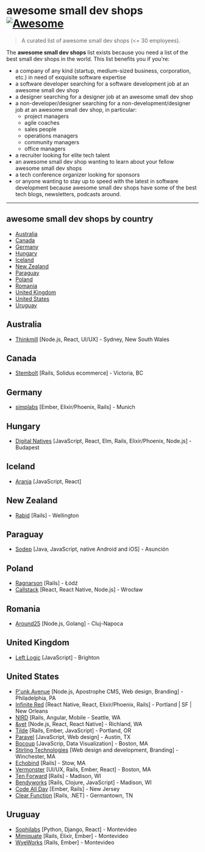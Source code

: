 # awesome small dev shops [![Awesome](https://cdn.rawgit.com/sindresorhus/awesome/d7305f38d29fed78fa85652e3a63e154dd8e8829/media/badge.svg)](https://github.com/sindresorhus/awesome)

> A curated list of awesome small dev shops (<= 30 employees). 

The **awesome small dev shops** list exists because you need a list of the best small dev shops in the world. This list benefits you if you're:

* a company of any kind (startup, medium-sized business, corporation, etc.) in need of exquisite software expertise
* a software developer searching for a software development job at an awesome small dev shop
* a designer searching for a designer job at an awesome small dev shop
* a non-developer/designer searching for a non-development/designer job at an awesome small dev shop, in particular:
    * project managers
    * agile coaches
    * sales people
    * operations managers
    * community managers
    * office managers
* a recruiter looking for elite tech talent 
* an awesome small dev shop wanting to learn about your fellow awesome small dev shops
* a tech conference organizer looking for sponsors
* or anyone wanting to stay up to speed with the latest in software development because awesome small dev shops have some of the best tech blogs, newsletters, podcasts around. 

---
## awesome small dev shops by country
<!-- START doctoc generated TOC please keep comment here to allow auto update -->
<!-- DON'T EDIT THIS SECTION, INSTEAD RE-RUN doctoc TO UPDATE -->


- [Australia](#australia)
- [Canada](#canada)
- [Germany](#germany)
- [Hungary](#hungary)
- [Iceland](#iceland)
- [New Zealand](#new-zealand)
- [Paraguay](#paraguay)
- [Poland](#poland)
- [Romania](#romania)
- [United Kingdom](#united-kingdom)
- [United States](#united-states)
- [Uruguay](#uruguay)

<!-- END doctoc generated TOC please keep comment here to allow auto update -->

## Australia
* [Thinkmill](https://www.thinkmill.com.au/) [Node.js, React, UI/UX] - Sydney, New South Wales

## Canada
* [Stembolt](https://stembolt.com/) [Rails, Solidus ecommerce] - Victoria, BC

## Germany
* [simplabs](https://simplabs.com/) [Ember, Elixir/Phoenix, Rails] - Munich

## Hungary
* [Digital Natives](https://www.digitalnatives.hu/) [JavaScript, React, Elm, Rails, Elixir/Phoenix, Node.js] - Budapest

## Iceland
* [Aranja](https://aranja.com/) [JavaScript, React]

## New Zealand
* [Rabid](https://www.rabid.co.nz/about-us/) [Rails] - Wellington

## Paraguay
* [Sodep](http://www.sodep.com.py/en/index.html) [Java, JavaScript, native Android and iOS] - Asunción

## Poland
* [Ragnarson](https://ragnarson.com/) [Rails] - Łódź 
* [Callstack](https://callstack.io/) [React, React Native, Node.js] - Wrocław

## Romania
* [Around25](https://around25.com/) [Node.js, Golang] - Cluj-Napoca

## United Kingdom 
* [Left Logic](http://leftlogic.com/) [JavaScript] - Brighton

## United States
* [P'unk Avenue](https://punkave.com/) [Node.js, Apostrophe CMS, Web design, Branding] - Philadelphia, PA
* [Infinite Red](https://infinite.red/) [React Native, React, Elixir/Phoenix, Rails] - Portland | SF | New Orleans
* [NIRD](https://nird.us/) [Rails, Angular, Mobile - Seattle, WA
* [&yet](https://andyet.com/) [Node.js, React, React Native] - Richland, WA
* [Tilde](http://www.tilde.io/) [Rails, Ember, JavaScript] - Portland, OR
* [Paravel](http://paravelinc.com/) [JavaScript, Web design] - Austin, TX
* [Bocoup](bocoup.com) [JavaScrip, Data Visualization] - Boston, MA
* [Stirling Technologies](https://stboston.com/) [Web design and development, Branding] - Winchester, MA
* [Echobind](https://echobind.com/) [Rails] - Stow, MA
* [Vermonster](http://www.vermonster.com/) [UI/UX, Rails, Ember, React] - Boston, MA
* [Ten Forward](https://tenforward.consulting/) [Rails] - Madison, WI
* [Bendyworks](http://bendyworks.com/) [Rails, Clojure, JavaScript] - Madison, WI 
* [Code All Day](http://codeallday.com/) [Ember, Rails] - New Jersey
* [Clear Function](http://clearfunction.com/) [Rails, .NET] - Germantown, TN

## Uruguay
* [Sophilabs](https://sophilabs.co/) [Python, Django, React] - Montevideo
* [Mimiquate](http://www.mimiquate.com/) [Rails, Elixir, Ember] - Montevideo
* [WyeWorks](https://wyeworks.com/) [Rails, Ember] - Montevideo